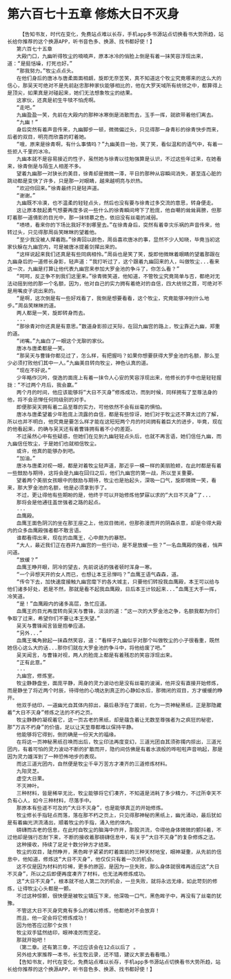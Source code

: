 # 第六百七十五章 修炼大日不灭身
        【告知书友，时代在变化，免费站点难以长存，手机app多书源站点切换看书大势所趋，站长给你推荐的这个换源APP，听书音色多、换源、找书都好使！】
       第六百七十五章
       大殿门口，九幽听得牧尘的喃喃声，原本冰冷的俏脸上倒是有着一抹笑容浮现出来，道：“是挺恬噪，打死也好。”
       “那我努力。”牧尘点点头。
       在他们身后的唐冰与唐柔面面相觑，旋即无奈苦笑，真不知道这个牧尘究竟哪来的这么大的信心，那吴天可绝对不是先前赵忠那种家伙能够相比的，他在大罗天域所有统领之中，都算得上是顶尖，如果真是对碰起来，她们无法想象牧尘的结果。
       这家伙，还真是初生牛犊不怕虎啊。
       “走吧。”
       九幽盈盈一笑，先前在大殿内的那种冰寒倒是消散而去，玉手一挥，就欲带着他们离去。
       “九幽！”
       身后突然有着声音传来，九幽脚步一顿，微微偏过头，只见得那一身青衫的徐青快步而来，后者的双目，明亮而欣喜的盯着她。
       “哦，原来是徐青啊，有什么事情吗？”九幽美目一抬，笑了笑，看似温和的语气中，有着一些拒人千里的冰冷。
       九幽本就不是容易接近的性子，虽然她与徐青以往勉强算是认识，不过这些年过来，在她看来，徐青倒是与陌生人相差不多。
       望着九幽那一对狭长的美目，徐青却是微微一滞，平日的那种从容瞬间消失，甚至连心脏的跳动都是变快了许多，只是那一对眼睛，越来越明亮与炽热。
       “欢迎你回来。”徐青最终只是轻声道。
       “谢谢。”
       九幽既不冷漠，也不温柔的轻轻点头，然后也没有要与徐青过多交流的意思，转身便走。
       这让原本鼓起勇气想要再度多说一些什么的徐青瞬间垮下了脸庞，他自嘲的耸耸肩膀，但那盯着那一道倩影的目光中，那一抹倾慕之色，依旧没有丝毫的减弱。
       “啧啧，看来你的下场比我好不到哪里去。”在徐青身后，突然有着幸灾乐祸的声音传来，他转过头，只见得那周岳笑眯眯的望着他。
       “至少我没被人撵着跑。”徐青回以颜色，周岳喜欢唐冰的事，显然不少人知晓，毕竟当初这家伙躲在九幽宫内，可是被唐冰提着剑撵出来的。
       “这样说起来我们还真是有些同病相怜。”周岳也是笑了笑，旋即他微眯着眼睛的望着那跟在九幽身后的一道修长身影，轻声道：“我打听过了，这个跟着九幽回来的人，叫做牧尘...看来这一次，九幽是打算让他代表九幽宫来参加大罗金池的争斗了，你怎么看？”
       “呵呵，反正争不到我们这里来。”徐青微笑道，他知道，不管牧尘究竟简单与否，都绝对无法动摇到他的那一个名额，因为，他对自己的实力拥有着绝对的自信，四大统领之首，可绝对不是用嘴皮子说出来的。
       “是啊，这次倒是有一些好戏看了，我倒是想要看看，这个牧尘，究竟能够冲到什么地步。”周岳笑眯眯的道。
       两人都是一笑，旋即转身而去。
       ...
       “那徐青对你还真是有意思。”数道身影掠过天际，在回九幽宫的路上，牧尘靠近九幽，郑重的道。
       “闭嘴。”九幽白了一眼这个无聊的家伙。
       唐冰与唐柔都是一笑。
       “那吴天与曹锋你都见过了，怎么样，有把握吗？如果你想要获得大罗金池的名额，那么至少必须打败他们其中一人。”九幽美目转向牧尘，神色认真的道。
       “现在不好说。”
       少年略作沉吟，俊逸的面庞上有着一抹令人心安的笑容浮现出来，他修长的手中也是轻轻握拢：“不过两个月后，我会赢。”
       两个月的时间，他应该能够将“大日不灭身”修炼成功，而到时候，同样拥有了至尊法身的他，将不会忌惮任何同级别的对手。
       即便那吴天拥有着二品至尊的实力，可他依然不会有丝毫的惧怕。
       唐冰与唐柔望着少年脸庞上流露的自信，都是有些惊讶，她们对于牧尘还不算太过的了解，所以也并不明白，他究竟是要怎么样才能在这短短两个月的时间拥有着巨大的进步，毕竟，现在的他看起来，的确与吴天还有着曹锋拥有着不小的差距。
       不过虽然心中有些疑惑，但她们在见到九幽轻轻点头后，也就不再言语，她们信任九幽，而九幽信任牧尘，于是她们也就相信牧尘。
       或许，他真的能够办到吧。
       “加油。”
       唐冰与唐柔对视一眼，都是对着牧尘轻声道，那近乎一模一样的美丽脸颊，在此时都是有着一些鼓励与期待，这将会是九幽在回归之后，他们九幽宫的第一战，所以至关重要。
       望着两个美丽女孩眼中的鼓励与期待，牧尘也是抬起头，深吸一口气，旋即微微一笑，看来，那大罗金池的名额，他是必须拿到手了。
       不过，更让得他有些期盼的是，他终于可以开始修炼他梦寐以求的“大日不灭身”了...
       那将会是他通往盖世强者之路的起点。
       ...
       血鹰殿。
       血鹰王面色阴沉的坐在那王座之上，他双目微闭，但那弥漫而开的阴森杀意，却是令得大殿内的众多血鹰殿强者都不敢言语。
       谁都看得出来，现在的血鹰王，心中颇为的暴怒。
       “大人，最近我们正在吞并九幽宫的一些行动，是不是放缓一些？”一名血鹰殿的强者，悄声问道。
       “放缓？”
       血鹰王睁开眼，阴冷的望去，先前说话的强者顿时浑身一寒。
       “一个异想天开的女人而已，也想让本王忌惮吗？”血鹰王语气森森，道。
       “传令下去，加快速度接触九幽宫麾下的各大城主，只要他们转投我血鹰殿，本王可以给与他们诸多好处，若是不然，那就是看不起我血鹰殿，日后本王计较起来...”血鹰王大手一挥，冷笑道。
       “是！”血鹰殿内的诸多高层，急忙应道。
       血鹰王的目光再度转向吴天与曹锋，淡淡的道：“这一次的大罗金池之争，名额我都为你们争取了过来，希望你们不要让本王失望。”
       吴天与曹锋闻言皆是抱拳应道。
       “另外...”
       血鹰王嘴角掀起一抹森然笑容，道：“看样子九幽似乎对那个叫做牧尘的小子很看重，既然她信心这么大的话...那你们就在大罗金池的争斗中，将他给废了吧。”
       吴天闻言，与曹锋对视，两人的脸庞上都是有着残忍的笑容浮现出来。
       “正有此意。”
       ...
       九幽宫，修炼室。
       牧尘静静盘坐，面庞平静，周身的灵力波动也是没有丝毫的波澜，他并没有直接开始修炼，而是静坐了将近两个时辰，待得他的心境达到真正的心静如水后，那微闭的双目，方才缓缓的睁开。
       他双手结印，一道幽光自其体内掠出，最后悬浮在了面前，化为一页神秘黑纸，正是那隐藏着“大日不灭身”修炼之法的不朽之页。
       牧尘静静的凝视着它，这一页古老的黑纸，却是蕴含着让无数至尊强者为之疯狂的秘密，那“万古不朽身”的价值，足以让天至尊都难以保持平静。
       他能够将它得到，倒的确是一份天大的福缘。
       在将这一页神秘黑纸召唤而出后，牧尘印法再度变幻，三道光团自其须弥镯内掠出，三道光团内，有着可怕的灵力波动不断的扩散而开，隐约间仿佛是有着水浪般的哗啦啦声音响起，那是因为灵力雄浑到了一种恐怖地步的表现。
       而这三道光团内，自然便是牧尘千辛万苦方才凑齐的三道修炼材料。
       九阳灵芝。
       虚空大日果。
       不灭神叶。
       三种材料，皆是稀罕无比，牧尘能够将它们凑齐，不知道是消耗了多少精力，不过所幸天不负有心人，如今三种材料，尽落手中。
       那原本有些遥不可及的“大日不灭身”，也是能够真正的开始修炼。
       牧尘修长手指轻点而落，落在那不朽之页上，只见得那神秘的黑纸上，幽光涌动，最后犹如是有着幽光洪流涌出，顺着牧尘的手指，涌入他的体内。
       磅礴而古老的信息，在此时自牧尘的脑海中炸开，那股洪流，令得他身体微微的颤抖着，不过他却是强行忍耐下来，不断的接收着那磅礴信息中，有关于“大日不灭身”的复杂修炼之法。
       这种接收，持续了足足十数分钟方才结束。
       牧尘的双目，陡然睁开，黑色眸子紧紧的盯着面前的三种天材地宝，眼神凝重，从先前的信息中，他知道，修炼这“大日不灭身”，他仅仅只有着一次的机会。
       这不仅是因为材料的珍稀，更多的原因，是因为一旦失败，那么身体就很难再适应这“大日不灭身”，所以之后即便再度凑齐了材料，也无法再修炼成功。
       这“大日不灭身”，根本就不给人第二次的机会，一旦失败，就将永远无缘，如此苛刻的修炼，让得牧尘心头都是一颤。
       不过这种惊颤，很快便是被牧尘镇压下来，他深吸一口气，黑色眸子中，再没有了丝毫的犹豫。
       不管这大日不灭身究竟有多么的难以修炼，他都绝对不会放弃！
       而且，他一定会将它修炼成功！
       因为他答应过那个女孩！
       牧尘双手猛然结印，眼神凌厉而坚定。
       那就开始吧！
       （第二章。还有第三章，不过应该会在12点以后了 。
       另外给大家推荐一本书，长生牧云录，还不错，建议大家去看看哦。）
       【告知书友，时代在变化，免费站点难以长存，手机app多书源站点切换看书大势所趋，站长给你推荐的这个换源APP，听书音色多、换源、找书都好使！】